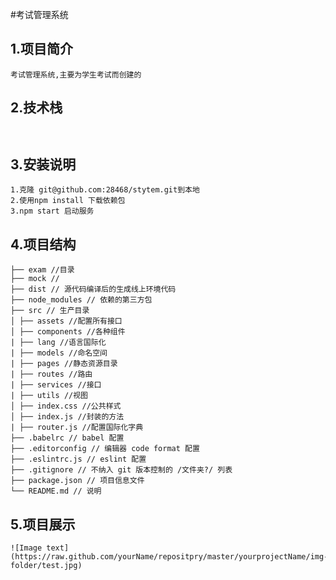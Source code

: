 
#考试管理系统
<h2>1.项目简介</h2>

````
考试管理系统,主要为学生考试而创建的

````
<h2>2.技术栈</h2>

````


````
<h2>3.安装说明 </h2>

````
1.克隆 git@github.com:28468/stytem.git到本地 
2.使用npm install 下载依赖包
3.npm start 启动服务
````
<h2>4.项目结构</h2>

````
├── exam //目录
├── mock // 
├── dist // 源代码编译后的生成线上环境代码
├── node_modules // 依赖的第三方包
├── src // 生产目录
│ ├── assets //配置所有接口
│ ├── components //各种组件
| ├── lang //语言国际化
| ├── models //命名空间
| ├── pages //静态资源目录
| ├── routes //路由
| ├── services //接口
| ├── utils //视图
│ ├── index.css //公共样式
│ ├── index.js //封装的方法
| ├── router.js //配置国际化字典
├── .babelrc // babel 配置
├── .editorconfig // 编辑器 code format 配置
├── .eslintrc.js // eslint 配置
├── .gitignore // 不纳入 git 版本控制的 /文件夹?/ 列表
├── package.json // 项目信息文件
└── README.md // 说明

````
<h2>5.项目展示</h2>

````
![Image text](https://raw.github.com/yourName/repositpry/master/yourprojectName/img-folder/test.jpg)

````

